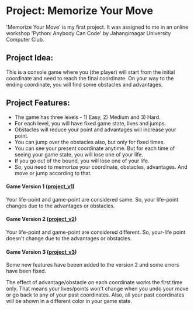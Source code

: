 # Project: Memorize Your Move
'Memorize Your Move' is my first project. It was assigned to me in an online workshop 'Python: Anybody Can Code' by Jahangirnagar University Computer Club.

## Project Idea:
This is a console game where you (the player) will start from the initial coordinate and need to reach the final coordinate.
On your way to the ending coordinate, you will find some obstacles and advantages.

## Project Features:
* The game has three levels - 1) Easy, 2) Medium and 3) Hard.
* For each level, you will have fixed game state, lives and jumps.
* Obstacles will reduce your point and advantages will increase your point.
* You can jump over the obstacles also, but only for fixed times.
* You can see your present coordinate anytime. But for each time of seeing your game state, you will lose one of your life.
* If you go out of the bound, you will lose one of your life.
* So, you need to memorize your coordinate, obstacles, advantages. And move or jump according to that.

#### Game Version 1  ([project_v1](https://colab.research.google.com/drive/1374IjekwbEIpPOG29VTcKbXJtawjBc9j?usp=sharing))
Your life-point and game-point are considered same. So, your life-point changes due to the advantages or obstacles.

#### Game Version 2  ([project_v2](https://colab.research.google.com/drive/1SJ0fP8tTMpz1NexKSkUBWzhQV7jZASbC?usp=sharing)) 
Your life-point and game-point are considered different. So, your-life point doesn't change due to the advantages or obstacles.

#### Game Version 3  ([project_v3](https://colab.research.google.com/drive/1AYSd0Y4By5p_B_n79bTH6m0PuNIDV2TA?usp=sharing))
Some new features have beeen added to the version 2 and some errors have been fixed. 

The effect of advantage/obstacle on each coordinate works the first time only. That means your lives/points won't change when you undo your move or go back to any of your past coordinates. Also, all your past coordinates will be shown in a different color in your game state.
